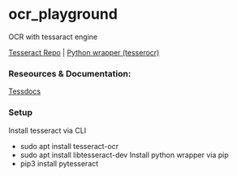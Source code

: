 # ocr_playground
OCR with tessaract engine

[Tesseract Repo](https://github.com/tesseract-ocr/tesseract) | [Python wrapper (tesserocr)](https://github.com/sirfz/tesserocr) 

### Reseources & Documentation:
[Tessdocs](https://github.com/tesseract-ocr/tessdoc)

### Setup
Install tesseract via CLI
- sudo apt install tesseract-ocr
- sudo apt install libtesseract-dev
Install python wrapper via pip
- pip3 install pytesseract
